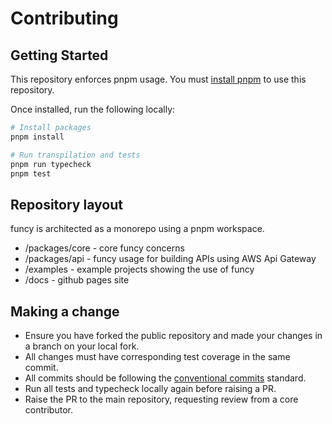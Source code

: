 # Contributing

## Getting Started

This repository enforces pnpm usage. You must [install pnpm](https://pnpm.io/installation) to use this repository.

Once installed, run the following locally:

```bash
# Install packages
pnpm install

# Run transpilation and tests
pnpm run typecheck
pnpm test
```

## Repository layout

funcy is architected as a monorepo using a pnpm workspace.

- /packages/core - core funcy concerns
- /packages/api - funcy usage for building APIs using AWS Api Gateway
- /examples - example projects showing the use of funcy
- /docs - github pages site

## Making a change

- Ensure you have forked the public repository and made your changes in a branch on your local fork.
- All changes must have corresponding test coverage in the same commit.
- All commits should be following the [conventional commits](https://www.conventionalcommits.org/en/v1.0.0/#summary) standard.
- Run all tests and typecheck locally again before raising a PR.
- Raise the PR to the main repository, requesting review from a core contributor.
